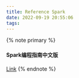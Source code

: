 ```yaml
---
title: Reference Spark
date: 2022-09-19 20:55:06
tags:
---
```


{% note primary %}
#### Spark编程指南中文版
[Link](https://aiyanbo.gitbooks.io/spark-programming-guide-zh-cn/content/index.html)
{% endnote %}

